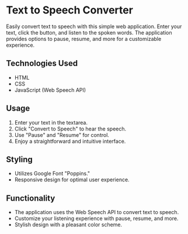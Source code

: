 # Text to Speech Converter

Easily convert text to speech with this simple web application. Enter your text, click the button, and listen to the spoken words. The application provides options to pause, resume, and more for a customizable experience.

## Technologies Used
- HTML
- CSS
- JavaScript (Web Speech API)

## Usage
1. Enter your text in the textarea.
2. Click "Convert to Speech" to hear the speech.
3. Use "Pause" and "Resume" for control.
4. Enjoy a straightforward and intuitive interface.

## Styling
- Utilizes Google Font "Poppins."
- Responsive design for optimal user experience.

## Functionality
- The application uses the Web Speech API to convert text to speech.
- Customize your listening experience with pause, resume, and more.
- Stylish design with a pleasant color scheme.

